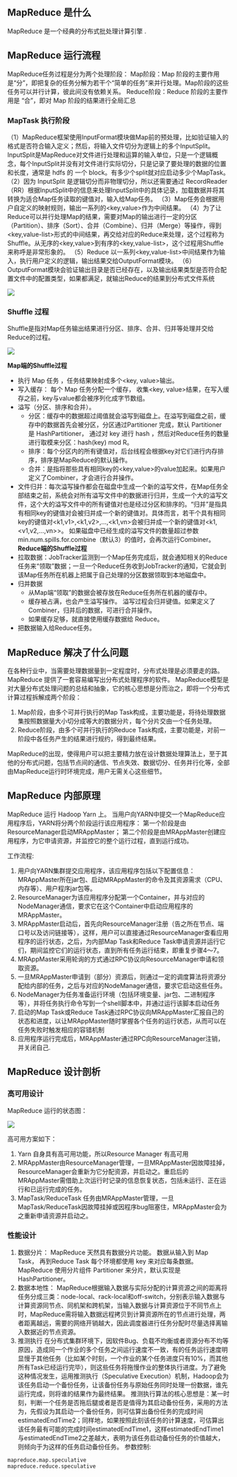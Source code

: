 ## MapReduce  是什么
MapReduce 是一个经典的分布式批处理计算引擎 . 

## MapReduce 运行流程
MapReduce任务过程是分为两个处理阶段：
Map阶段：Map 阶段的主要作用是“分”，即把复杂的任务分解为若干个“简单的任务”来并行处理。Map阶段的这些任务可以并行计算，彼此间没有依赖关系。
Reduce阶段：Reduce 阶段的主要作用是 “合”，即对 Map 阶段的结果进行全局汇总 

### MapTask 执行阶段
（1）MapReduce框架使用InputFormat模块做Map前的预处理，比如验证输入的格式是否符合输入定义；然后，将输入文件切分为逻辑上的多个InputSplit。InputSplit是MapReduce对文件进行处理和运算的输入单位，只是一个逻辑概念，每个InputSplit并没有对文件进行实际切分，只是记录了要处理的数据的位置和长度，通常是 hdfs 的 一个 block。有多少个split就对应启动多少个MapTask。
（2）因为 InputSplit 是逻辑切分而非物理切分，所以还需要通过 RecordReader（RR）根据InputSplit中的信息来处理InputSplit中的具体记录，加载数据并将其转换为适合Map任务读取的键值对，输入给Map任务。
（3）Map任务会根据用户自定义的映射规则，输出一系列的<key,value>作为中间结果。
（4）为了让Reduce可以并行处理Map的结果，需要对Map的输出进行一定的分区（Partition）、排序（Sort）、合并（Combine）、归并（Merge）等操作，得到<key,value-list>形式的中间结果，再交给对应的Reduce来处理，这个过程称为Shuffle。从无序的<key,value>到有序的<key,value-list>，这个过程用Shuffle来称呼是非常形象的。
（5）Reduce 以一系列<key,value-list>中间结果作为输入，执行用户定义的逻辑，输出结果交给OutputFormat模块。
（6）OutputFormat模块会验证输出目录是否已经存在，以及输出结果类型是否符合配置文件中的配置类型，如果都满足，就输出Reduce的结果到分布式文件系统

![](https://github.com/chenxh/interviews/raw/main/imgs/mp-flow.png "")


### Shuffle 过程
Shuffle是指对Map任务输出结果进行分区、排序、合并、归并等处理并交给Reduce的过程。

![](https://github.com/chenxh/interviews/raw/main/imgs/mp-shuffle.png"")


**Map端的Shuffle过程**
* 执行 Map 任务 ，任务结果映射成多个<key, value>输出。
* 写入缓存： 每个 Map 任务分配一个缓存， 收集<key, value>结果，在写入缓存之前，key与value都会被序列化成字节数组。
* 溢写（分区、排序和合并）。
    * 分区：缓存中的数据超过阈值就会溢写到磁盘上。在溢写到磁盘之前，缓存中的数据首先会被分区，分区通过Partitioner 完成，默认 Partitioner 是 HashPartitioner， 通过对 key 进行 hash ，然后对Reduce任务的数量进行取模来分区：hash(key) mod R。
    * 排序：每个分区内的所有键值对，后台线程会根据key对它们进行内存排序，排序是MapReduce的默认操作。
    * 合并：是指将那些具有相同key的<key,value>的value加起来。如果用户定义了Combiner，才会进行合并操作。
* 文件归并：每次溢写操作都会在磁盘中生成一个新的溢写文件，在Map任务全部结束之前，系统会对所有溢写文件中的数据进行归并，生成一个大的溢写文件，这个大的溢写文件中的所有键值对也是经过分区和排序的。“归并”是指具有相同key的键值对会被归并成一个新的键值对。具体而言，若干个具有相同key的键值对<k1,v1>,<k1,v2>,…,<k1,vn>会被归并成一个新的键值对<k1,<v1,v2,…,vn>>。 如果磁盘中已经生成的溢写文件的数量超过参数min.num.spills.for.combine（默认3）的值时，会再次运行Combiner。
**Reduce端的Shuffle过程**
* 拉取数据：JobTracker监测到一个Map任务完成后，就会通知相关的Reduce任务来“领取”数据；一旦一个Reduce任务收到JobTracker的通知，它就会到该Map任务所在机器上把属于自己处理的分区数据领取到本地磁盘中。
* 归并数据
    * 从Map端“领取”的数据会被存放在Reduce任务所在机器的缓存中。
    * 缓存被占满，也会产生溢写操作。 溢写过程会归并键值。如果定义了Combiner，归并后的数据，可进行合并操作。
    * 如果缓存足够，就直接使用缓存数据给 Reduce。
* 把数据输入给Reduce任务。

 

    

## MapReduce 解决了什么问题
在各种行业中，当需要处理数据量到一定程度时，分布式处理是必须要走的路。
MapReduce 提供了一套容易编写出分布式处理程序的软件。
MapReduce模型是对大量分布式处理问题的总结和抽象，它的核心思想是分而治之，即将一个分布式计算过程拆解成两个阶段：
1. Map阶段，由多个可并行执行的Map Task构成，主要功能是，将待处理数据集按照数据量大小切分成等大的数据分片，每个分片交由一个任务处理。
2. Reduce阶段，由多个可并行执行的Reduce Task构成，主要功能是，对前一阶段中各任务产生的结果进行规约，得到最终结果。

MapReduce的出现，使得用户可以把主要精力放在设计数据处理算法上，至于其他的分布式问题，包括节点间的通信、节点失效、数据切分、任务并行化等，全部由MapReduce运行时环境完成，用户无需关心这些细节。

## MapReduce 内部原理
MapReduce 运行 Hadoop Yarn 上。
当用户向YARN中提交一个MapReduce应用程序后，YARN将分两个阶段运行该应用程序：
第一个阶段是由ResourceManager启动MRAppMaster；
第二个阶段是由MRAppMaster创建应用程序，为它申请资源，并监控它的整个运行过程，直到运行成功。

工作流程:
1. 用户向YARN集群提交应用程序，该应用程序包括以下配置信息：MRAppMaster所在jar包、启动MRAppMaster的命令及其资源需求（CPU、内存等）、用户程序jar包等。
2. ResourceManager为该应用程序分配第一个Container，并与对应的NodeManager通信，要求它在这个Container中启动应用程序的MRAppMaster。
3. MRAppMaster启动后，首先向ResourceManager注册（告之所在节点、端口号以及访问链接等），这样，用户可以直接通过ResourceManager查看应用程序的运行状态，之后，为内部Map Task和Reduce Task申请资源并运行它们，期间监控它们的运行状态，直到所有任务运行结束，即重复步骤4～7。
4. MRAppMaster采用轮询的方式通过RPC协议向ResourceManager申请和领取资源。
5. 一旦MRAppMaster申请到（部分）资源后，则通过一定的调度算法将资源分配给内部的任务，之后与对应的NodeManager通信，要求它启动这些任务。
6. NodeManager为任务准备运行环境（包括环境变量、jar包、二进制程序等），并将任务执行命令写到一个shell脚本中，并通过运行该脚本启动任务
7.  启动的Map Task或Reduce Task通过RPC协议向MRAppMaster汇报自己的状态和进度，以让MRAppMaster随时掌握各个任务的运行状态，从而可以在任务失败时触发相应的容错机制 
8. 应用程序运行完成后，MRAppMaster通过RPC向ResourceManager注销，并关闭自己.

## MapReduce 设计剖析
### 高可用设计
MapReduce 运行的状态图：

![](https://github.com/chenxh/interviews/raw/main/imgs/MapReduce-run.png "")

高可用方案如下：
1. Yarn 自身具有高可用功能，所以Resource Manager  有高可用
2. MRAppMaster由ResourceManager管理，一旦MRAppMaster因故障挂掉，ResourceManager会重新为它分配资源，并启动之。重启后的MRAppMaster需借助上次运行时记录的信息恢复状态，包括未运行、正在运行和已运行完成的任务。
3. MapTask/ReduceTask 任务由MRAppMaster管理，一旦MapTask/ReduceTask因故障挂掉或因程序bug阻塞住，MRAppMaster会为之重新申请资源并启动之。

### 性能设计
1. 数据分片： MapReduce 天然具有数据分片功能。 数据从输入到 Map Task， 再到Reduce Task 每个环境都使用 key 来对应每条数据。 MapReduce  使用分片组件 Partitioner 来分片，默认实现是HashPartitioner。
2. 数据本地性： MapReduce根据输入数据与实际分配的计算资源之间的距离将任务分成三类：node-local、rack-local和off-switch，分别表示输入数据与计算资源同节点、同机架和跨机架，当输入数据与计算资源位于不同节点上时，MapReduce需将输入数据远程拷贝到计算资源所在的节点进行处理，两者距离越远，需要的网络开销越大，因此调度器进行任务分配时尽量选择离输入数据近的节点资源。
3. 推测执行
 在分布式集群环境下，因软件Bug、负载不均衡或者资源分布不均等原因，造成同一个作业的多个任务之间运行速度不一致，有的任务运行速度明显慢于其他任务（比如某个时刻，一个作业的某个任务进度只有10%，而其他所有Task已经运行完毕），则这些任务将拖慢作业的整体执行进度。为了避免这种情况发生，运用推测执行（Speculative Execution）机制，Hadoop会为该任务启动一个备份任务，让该备份任务与原始任务同时处理一份数据，谁先运行完成，则将谁的结果作为最终结果。
    推测执行算法的核心思想是：某一时刻，判断一个任务是否拖后腿或者是否是值得为其启动备份任务，采用的方法为，先假设为其启动一个备份任务，则可估算出备份任务的完成时间estimatedEndTime2；同样地，如果按照此刻该任务的计算速度，可估算出该任务最有可能的完成时间estimatedEndTime1，这样estimatedEndTime1与estimatedEndTime2之差越大，表明为该任务启动备份任务的价值越大，则倾向于为这样的任务启动备份任务。
参数控制:
```
mapreduce.map.speculative
mapreduce.reduce.speculative
```







